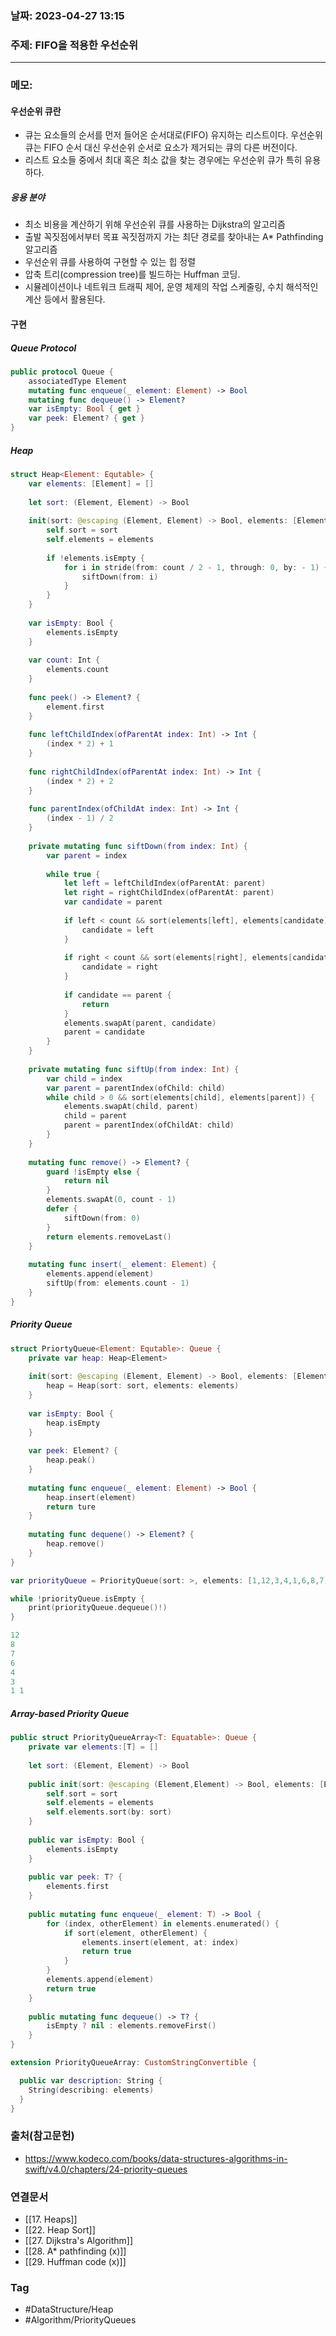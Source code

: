 ### 날짜: 2023-04-27 13:15

### 주제: FIFO을 적용한 우선순위
---
### 메모: 
#### 우선순위 큐란 
- 큐는 요소들의 순서를 먼저 들어온 순서대로(FIFO) 유지하는 리스트이다. 우선순위 큐는 FIFO 순서 대신 우선순위 순서로 요소가 제거되는 큐의 다른 버전이다. 
- 리스트 요소들 중에서 최대 혹은 최소 값을 찾는 경우에는 우선순위 큐가 특히 유용하다. 
##### 응용 분야
- 최소 비용을 계산하기 위해 우선순위 큐를 사용하는 Dijkstra의 알고리즘 
- 출발 꼭짓점에서부터 목표 꼭짓점까지 가는 최단 경로를 찾아내는 A* Pathfinding 알고리즘 
- 우선순위 큐를 사용하여 구현할 수 있는 힙 정렬
- 압축 트리(compression tree)를 빌드하는 Huffman 코딩. 
- 시뮬레이션이나 네트워크 트래픽 제어, 운영 체제의 작업 스케줄링, 수치 해석적인 계산 등에서 활용된다. 
#### 구현 
##### Queue Protocol 
~~~ swift 
public protocol Queue { 
	associatedType Element
	mutating func enqueue(_ element: Element) -> Bool 
	mutating func dequeue() -> Element? 
	var isEmpty: Bool { get }
	var peek: Element? { get }
}
~~~
##### Heap
~~~ swift 
struct Heap<Element: Equtable> { 
	var elements: [Element] = [] 
	
	let sort: (Element, Element) -> Bool
	
	init(sort: @escaping (Element, Element) -> Bool, elements: [Element] = [] ) { 
		self.sort = sort 
		self.elements = elements
		
		if !elements.isEmpty { 
			for i in stride(from: count / 2 - 1, through: 0, by: - 1) { 
				siftDown(from: i)
			}
		}
	}
	
	var isEmpty: Bool { 
		elements.isEmpty 
	} 
	
	var count: Int { 
		elements.count
	}
	
	func peek() -> Element? { 
		element.first 
	}
	
	func leftChildIndex(ofParentAt index: Int) -> Int { 
		(index * 2) + 1 
	}
	
	func rightChildIndex(ofParentAt index: Int) -> Int { 
		(index * 2) + 2
	}
	
	func parentIndex(ofChildAt index: Int) -> Int { 
		(index - 1) / 2
	}
	
	private mutating func siftDown(from index: Int) { 
		var parent = index 
		
		while true { 
			let left = leftChildIndex(ofParentAt: parent)
			let right = rightChildIndex(ofParentAt: parent)
			var candidate = parent
			
			if left < count && sort(elements[left], elements[candidate]) { 
				candidate = left 
			}
		
			if right < count && sort(elements[right], elements[candidate]) { 
				candidate = right
			}
			
			if candidate == parent { 
				return 
			}
			elements.swapAt(parent, candidate)
			parent = candidate 
		}
	}
	
	private mutating func siftUp(from index: Int) { 
		var child = index 
		var parent = parentIndex(ofChild: child)
		while child > 0 && sort(elements[child], elements[parent]) { 
			elements.swapAt(child, parent)
			child = parent
			parent = parentIndex(ofChildAt: child)
		}
	}
	
	mutating func remove() -> Element? { 
		guard !isEmpty else { 
			return nil 
		}
		elements.swapAt(0, count - 1)
		defer { 
			siftDown(from: 0)
		}
		return elements.removeLast()
	}
	
	mutating func insert(_ element: Element) { 
		elements.append(element)
		siftUp(from: elements.count - 1)
	}
}
~~~
##### Priority Queue
~~~ Swift 
struct PriortyQueue<Element: Equtable>: Queue { 
	private var heap: Heap<Element> 
	
	init(sort: @escaping (Element, Element) -> Bool, elements: [Element] = []) { 
		heap = Heap(sort: sort, elements: elements)
	}
	
	var isEmpty: Bool { 
		heap.isEmpty
	} 
	
	var peek: Element? { 
		heap.peak()
	} 
	
	mutating func enqueue(_ element: Element) -> Bool { 
		heap.insert(element)
		return ture
	}
	
	mutating func dequene() -> Element? { 
		heap.remove() 
	}
}
~~~
~~~ swift 
var priorityQueue = PriorityQueue(sort: >, elements: [1,12,3,4,1,6,8,7]) 

while !priorityQueue.isEmpty {  
	print(priorityQueue.dequeue()!) 
}

12 
8 
7 
6 
4 
3 
1 1
~~~
##### Array-based Priority Queue
~~~ swift 
public struct PriorityQueueArray<T: Equatable>: Queue {
    private var elements:[T] = []
    
    let sort: (Element, Element) -> Bool
    
    public init(sort: @escaping (Element,Element) -> Bool, elements: [Element] = []) {
        self.sort = sort
        self.elements = elements
        self.elements.sort(by: sort)
    }
    
    public var isEmpty: Bool {
        elements.isEmpty
    }
    
    public var peek: T? {
        elements.first
    }
    
    public mutating func enqueue(_ element: T) -> Bool {
        for (index, otherElement) in elements.enumerated() {
            if sort(element, otherElement) {
                elements.insert(element, at: index)
                return true
            }
        }
        elements.append(element)
        return true
    }
    
    public mutating func dequeue() -> T? {
        isEmpty ? nil : elements.removeFirst()
    }
}

extension PriorityQueueArray: CustomStringConvertible {

  public var description: String {
    String(describing: elements)
  }
}
~~~

### 출처(참고문헌) 
- https://www.kodeco.com/books/data-structures-algorithms-in-swift/v4.0/chapters/24-priority-queues

### 연결문서 
- [[17. Heaps]]
- [[22. Heap Sort]]
- [[27. Dijkstra's Algorithm]]
- [[28. A* pathfinding (x)]]
- [[29. Huffman code (x)]]

### Tag
- #DataStructure/Heap 
- #Algorithm/PriorityQueues